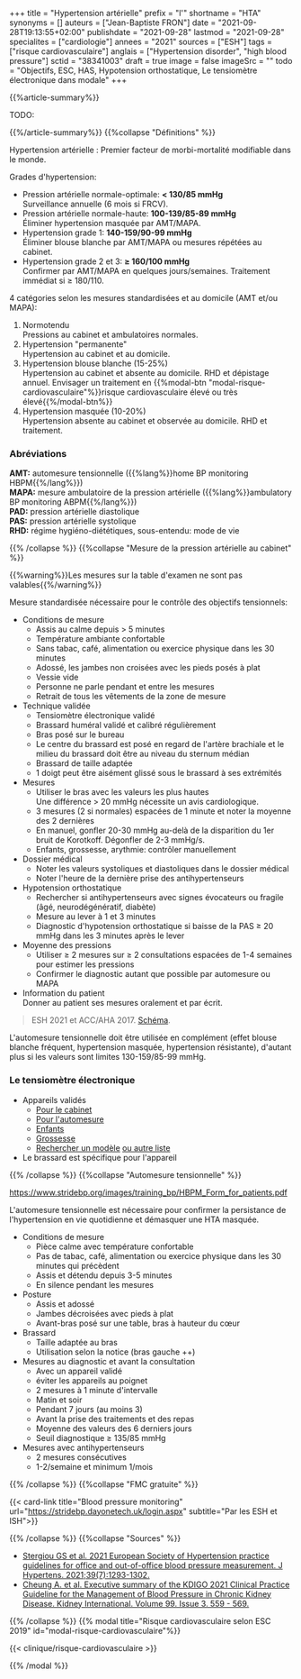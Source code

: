 +++
title = "Hypertension artérielle"
prefix = "l'"
shortname = "HTA"
synonyms = []
auteurs = ["Jean-Baptiste FRON"]
date = "2021-09-28T19:13:55+02:00"
publishdate = "2021-09-28"
lastmod = "2021-09-28"
specialites = ["cardiologie"]
annees = "2021"
sources = ["ESH"]
tags = ["risque cardiovasculaire"]
anglais = ["Hypertension disorder", "high blood pressure"]
sctid = "38341003"
draft = true
image = false
imageSrc = ""
todo = "Objectifs, ESC, HAS, Hypotension orthostatique, Le tensiomètre électronique dans modale"
+++

{{%article-summary%}}

TODO:

{{%/article-summary%}}
{{%collapse "Définitions" %}}

Hypertension artérielle
: Premier facteur de morbi-mortalité modifiable dans le monde.

Grades d'hypertension:

- Pression artérielle normale-optimale: **< 130/85 mmHg**  
Surveillance annuelle (6 mois si FRCV).
- Pression artérielle normale-haute: **100-139/85-89 mmHg**  
Éliminer hypertension masquée par AMT/MAPA.
- Hypertension grade 1: **140-159/90-99 mmHg**  
Éliminer blouse blanche par AMT/MAPA ou mesures répétées au cabinet.
- Hypertension grade 2 et 3: **≥ 160/100 mmHg**  
Confirmer par AMT/MAPA en quelques jours/semaines. Traitement immédiat si ≥ 180/110.

4 catégories selon les mesures standardisées et au domicile (AMT et/ou MAPA):

1. Normotendu  
Pressions au cabinet et ambulatoires normales.
2. Hypertension "permanente"  
Hypertension au cabinet et au domicile.
3. Hypertension blouse blanche (15-25%)  
Hypertension au cabinet et absente au domicile. RHD et dépistage annuel. Envisager un traitement en {{%modal-btn "modal-risque-cardiovasculaire"%}}risque cardiovasculaire élevé ou très élevé{{%/modal-btn%}}
4. Hypertension masquée (10-20%)  
Hypertension absente au cabinet et observée au domicile. RHD et traitement.

### Abréviations

**AMT:** automesure tensionnelle ({{%lang%}}home BP monitoring HBPM{{%/lang%}})  
**MAPA:** mesure ambulatoire de la pression artérielle ({{%lang%}}ambulatory BP monitoring ABPM{{%/lang%}})  
**PAD:** pression artérielle diastolique  
**PAS:** pression artérielle systolique  
**RHD:** régime hygiéno-diététiques, sous-entendu: mode de vie

{{% /collapse %}}
{{%collapse "Mesure de la pression artérielle au cabinet" %}}

{{%warning%}}Les mesures sur la table d'examen ne sont pas valables{{%/warning%}}

Mesure standardisée nécessaire pour le contrôle des objectifs tensionnels:

- Conditions de mesure
  - Assis au calme depuis > 5 minutes
  - Température ambiante confortable
  - Sans tabac, café, alimentation ou exercice physique dans les 30 minutes
  - Adossé, les jambes non croisées avec les pieds posés à plat
  - Vessie vide
  - Personne ne parle pendant et entre les mesures
  - Retrait de tous les vêtements de la zone de mesure
- Technique validée
  - Tensiomètre électronique validé
  - Brassard huméral validé et calibré régulièrement
  - Bras posé sur le bureau
  - Le centre du brassard est posé en regard de l'artère brachiale et le milieu du brassard doit être au niveau du sternum médian
  - Brassard de taille adaptée
  - 1 doigt peut être aisément glissé sous le brassard à ses extrémités
- Mesures
  - Utiliser le bras avec les valeurs les plus hautes  
  Une différence > 20 mmHg nécessite un avis cardiologique.
  - 3 mesures (2 si normales) espacées de 1 minute et noter la moyenne des 2 dernières
  - En manuel, gonfler 20-30 mmHg au-delà de la disparition du 1er bruit de Korotkoff. Dégonfler de 2-3 mmHg/s.
  - Enfants, grossesse, arythmie: contrôler manuellement
- Dossier médical
  - Noter les valeurs systoliques et diastoliques dans le dossier médical
  - Noter l'heure de la dernière prise des antihypertenseurs
- Hypotension orthostatique
  - Rechercher si antihypertenseurs avec signes évocateurs ou fragile (âgé, neurodégénératif, diabète)
  - Mesure au lever à 1 et 3 minutes
  - Diagnostic d'hypotension orthostatique si baisse de la PAS ≥ 20 mmHg dans les 3 minutes après le lever
- Moyenne des pressions  
  - Utiliser ≥ 2 mesures sur ≥ 2 consultations espacées de 1-4 semaines pour estimer les pressions
  - Confirmer le diagnostic autant que possible par automesure ou MAPA
- Information du patient  
Donner au patient ses mesures oralement et par écrit.

> ESH 2021 et ACC/AHA 2017. [Schéma](https://www.stridebp.org/images/training_bp/Office_BP_measurements_Poster.pdf).

L'automesure tensionnelle doit être utilisée en complément (effet blouse blanche fréquent, hypertension masquée, hypertension résistante), d'autant plus si les valeurs sont limites 130-159/85-99 mmHg.

### Le tensiomètre électronique

- Appareils validés
  - [Pour le cabinet](https://stridebp.dayonetech.uk/login.aspx?action=warn&ReturnUrl=%2f)
  - [Pour l'automesure](https://stridebp.org/bp-monitors/37-pdfs/734-home?format=pdf&tmpl=component&box=home)
  - [Enfants](https://stridebp.org/bp-monitors/37-pdfs/734-home?format=pdf&tmpl=component&box=children)
  - [Grossesse](https://stridebp.org/bp-monitors/37-pdfs/734-home?format=pdf&tmpl=component&box=pregnancy)
  - [Rechercher un modèle](https://stridebp.org/bp-monitors) [ou autre liste](https://www.validatebp.org/)
- Le brassard est spécifique pour l'appareil

{{% /collapse %}}
{{%collapse "Automesure tensionnelle" %}}

https://www.stridebp.org/images/training_bp/HBPM_Form_for_patients.pdf

L'automesure tensionnelle est nécessaire pour confirmer la persistance de l'hypertension en vie quotidienne et démasquer une HTA masquée.

- Conditions de mesure
  - Pièce calme avec température confortable
  - Pas de tabac, café, alimentation ou exercice physique dans les 30 minutes qui précèdent
  - Assis et détendu depuis 3-5 minutes
  - En silence pendant les mesures
- Posture
  - Assis et adossé
  - Jambes décroisées avec pieds à plat
  - Avant-bras posé sur une table, bras à hauteur du cœur
- Brassard
  - Taille adaptée au bras
  - Utilisation selon la notice (bras gauche ++)
- Mesures au diagnostic et avant la consultation
  - Avec un appareil validé
  - éviter les appareils au poignet
  - 2 mesures à 1 minute d'intervalle
  - Matin et soir
  - Pendant 7 jours (au moins 3)
  - Avant la prise des traitements et des repas
  - Moyenne des valeurs des 6 derniers jours
  - Seuil diagnostique ≥ 135/85 mmHg
- Mesures avec antihypertenseurs
  - 2 mesures consécutives
  - 1-2/semaine et minimum 1/mois

{{% /collapse %}}
{{%collapse "FMC gratuite" %}}

{{< card-link title="Blood pressure monitoring" url="https://stridebp.dayonetech.uk/login.aspx" subtitle="Par les ESH et ISH">}}

{{% /collapse %}}
{{%collapse "Sources" %}}

- [Stergiou GS et al. 2021 European Society of Hypertension practice guidelines for office and out-of-office blood pressure measurement. J Hypertens. 2021;39(7):1293-1302.](https://doi.org/10.1097/hjh.0000000000002843)
- [Cheung A. et al. Executive summary of the KDIGO 2021 Clinical Practice Guideline for the Management of Blood Pressure in Chronic Kidney Disease. Kidney International. Volume 99. Issue 3. 559 - 569.](https://doi.org/10.1016/j.kint.2020.10.026)

{{% /collapse %}}
{{% modal title="Risque cardiovasculaire selon ESC 2019" id="modal-risque-cardiovasculaire"%}}

{{< clinique/risque-cardiovasculaire >}}

{{% /modal %}}
